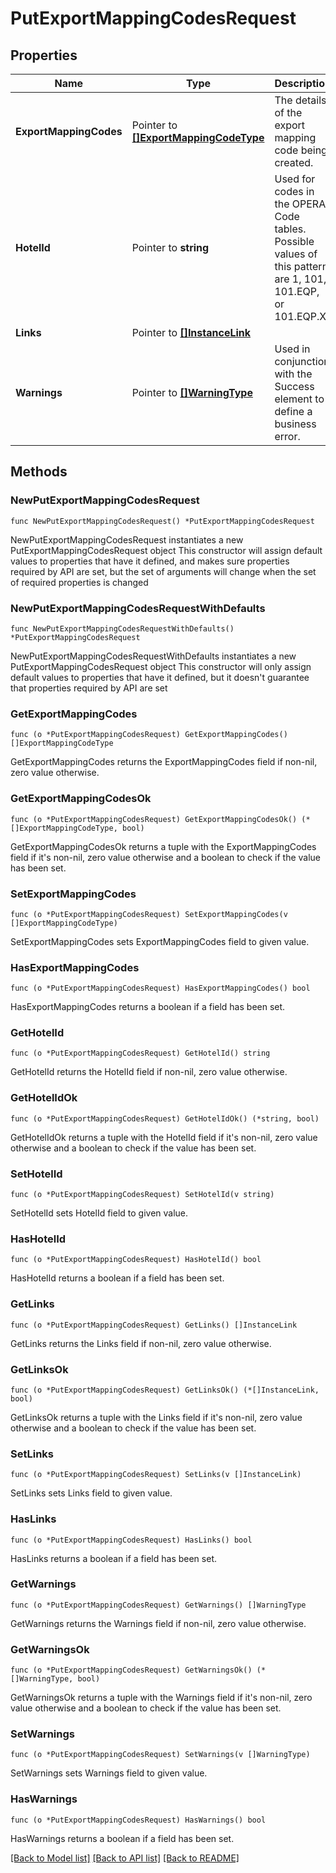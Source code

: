 # PutExportMappingCodesRequest

## Properties

Name | Type | Description | Notes
------------ | ------------- | ------------- | -------------
**ExportMappingCodes** | Pointer to [**[]ExportMappingCodeType**](ExportMappingCodeType.md) | The details of the export mapping code being created. | [optional] 
**HotelId** | Pointer to **string** | Used for codes in the OPERA Code tables. Possible values of this pattern are 1, 101, 101.EQP, or 101.EQP.X. | [optional] 
**Links** | Pointer to [**[]InstanceLink**](InstanceLink.md) |  | [optional] 
**Warnings** | Pointer to [**[]WarningType**](WarningType.md) | Used in conjunction with the Success element to define a business error. | [optional] 

## Methods

### NewPutExportMappingCodesRequest

`func NewPutExportMappingCodesRequest() *PutExportMappingCodesRequest`

NewPutExportMappingCodesRequest instantiates a new PutExportMappingCodesRequest object
This constructor will assign default values to properties that have it defined,
and makes sure properties required by API are set, but the set of arguments
will change when the set of required properties is changed

### NewPutExportMappingCodesRequestWithDefaults

`func NewPutExportMappingCodesRequestWithDefaults() *PutExportMappingCodesRequest`

NewPutExportMappingCodesRequestWithDefaults instantiates a new PutExportMappingCodesRequest object
This constructor will only assign default values to properties that have it defined,
but it doesn't guarantee that properties required by API are set

### GetExportMappingCodes

`func (o *PutExportMappingCodesRequest) GetExportMappingCodes() []ExportMappingCodeType`

GetExportMappingCodes returns the ExportMappingCodes field if non-nil, zero value otherwise.

### GetExportMappingCodesOk

`func (o *PutExportMappingCodesRequest) GetExportMappingCodesOk() (*[]ExportMappingCodeType, bool)`

GetExportMappingCodesOk returns a tuple with the ExportMappingCodes field if it's non-nil, zero value otherwise
and a boolean to check if the value has been set.

### SetExportMappingCodes

`func (o *PutExportMappingCodesRequest) SetExportMappingCodes(v []ExportMappingCodeType)`

SetExportMappingCodes sets ExportMappingCodes field to given value.

### HasExportMappingCodes

`func (o *PutExportMappingCodesRequest) HasExportMappingCodes() bool`

HasExportMappingCodes returns a boolean if a field has been set.

### GetHotelId

`func (o *PutExportMappingCodesRequest) GetHotelId() string`

GetHotelId returns the HotelId field if non-nil, zero value otherwise.

### GetHotelIdOk

`func (o *PutExportMappingCodesRequest) GetHotelIdOk() (*string, bool)`

GetHotelIdOk returns a tuple with the HotelId field if it's non-nil, zero value otherwise
and a boolean to check if the value has been set.

### SetHotelId

`func (o *PutExportMappingCodesRequest) SetHotelId(v string)`

SetHotelId sets HotelId field to given value.

### HasHotelId

`func (o *PutExportMappingCodesRequest) HasHotelId() bool`

HasHotelId returns a boolean if a field has been set.

### GetLinks

`func (o *PutExportMappingCodesRequest) GetLinks() []InstanceLink`

GetLinks returns the Links field if non-nil, zero value otherwise.

### GetLinksOk

`func (o *PutExportMappingCodesRequest) GetLinksOk() (*[]InstanceLink, bool)`

GetLinksOk returns a tuple with the Links field if it's non-nil, zero value otherwise
and a boolean to check if the value has been set.

### SetLinks

`func (o *PutExportMappingCodesRequest) SetLinks(v []InstanceLink)`

SetLinks sets Links field to given value.

### HasLinks

`func (o *PutExportMappingCodesRequest) HasLinks() bool`

HasLinks returns a boolean if a field has been set.

### GetWarnings

`func (o *PutExportMappingCodesRequest) GetWarnings() []WarningType`

GetWarnings returns the Warnings field if non-nil, zero value otherwise.

### GetWarningsOk

`func (o *PutExportMappingCodesRequest) GetWarningsOk() (*[]WarningType, bool)`

GetWarningsOk returns a tuple with the Warnings field if it's non-nil, zero value otherwise
and a boolean to check if the value has been set.

### SetWarnings

`func (o *PutExportMappingCodesRequest) SetWarnings(v []WarningType)`

SetWarnings sets Warnings field to given value.

### HasWarnings

`func (o *PutExportMappingCodesRequest) HasWarnings() bool`

HasWarnings returns a boolean if a field has been set.


[[Back to Model list]](../README.md#documentation-for-models) [[Back to API list]](../README.md#documentation-for-api-endpoints) [[Back to README]](../README.md)


